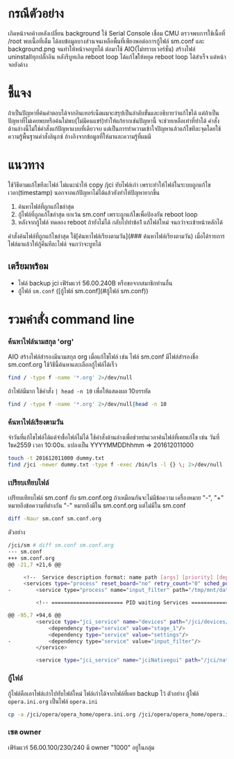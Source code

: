 # กรณีตัวอย่าง
เกิดหน้าจอค้างหลังเปลี่ยน background ใช้ Serial Console เชื่อม CMU ตรวจพบการใช้เนื้อที่ /root พบเนื้อที่เต็ม ได้ลบข้อมูลบางส่วนจนเหลือพื้นที่เพียงพอต่อการกู้ไฟล์ sm.conf และ background.png จนทำให้หน้าจอบูทได้ ต่อมาใช้ AIO(ไม่ทราบเวอร์ชั่น) สร้างไฟล์ uninstallทุกปลั๊กอิน หลังรีบูทเกิด reboot loop ได้แก้ไขให้หยุด reboot loop ได้สำเร็จ แต่หน้าจอยังค้าง

# ชี้แจง
ถ้าเป็นปัญหาที่ค้นคำตอบได้จากอินเทอร์เน็ตผมจะสรุปเป็นลำดับขั้นและอธิบายว่าแก้ไขได้ แต่ถ้าเป็นปัญหาที่ไม่เคยพบหรือค้นไม่พบ(ไม่มีคนแชร์)ทำให้แก้ยากเช่นปัญหานี้ จะช่วยเหลือเท่าที่ทำได้ คำสั่งด้านล่างนี้ไม่ใช่คำสั่งแก้ปัญหาแบบที่เดียวจบ แต่เป็นการทำความเข้าใจปัญหาแล้วแก้ไขทีละจุดโดยใช้ความรู้พื้นฐานคำสั่งลินุกซ์ อ้างอิงจากข้อมูลที่ให้มาและความรู้ที่ผมมี

# แนวทาง
ใช้วิธีตามแก้ไขทีละไฟล์ ไม่แนะนำให้ copy /jci ทับไฟล์เก่า เพราะทำให้ไฟล์ในระบบถูกแก้ไขเวลา(timestamp) นอกจากแก้ปัญหาไม่ได้แล้วยังทำให้ปัญหายากขึ้น

1. ค้นหาไฟล์ที่ถูกแก้ไขล่าสุด
2. กู้ไฟล์ที่ถูกแก้ไขล่าสุด ยกเว้น sm.conf เพราะถูกแก้ไขเพื่อป้องกัน reboot loop
3. หลังจากกู้ไฟล์ ทดลอง reboot ถ้ายังไม่ได้ กลับไปทำข้อ1 แก้ไฟล์ใหม่ จนกว่าจะเข้าหน้าหลักได้

คำสั่งค้นไฟล์ที่ถูกแก้ไขล่าสุด ใช้[ค้นหาไฟล์เรียงตามวัน](### ค้นหาไฟล์เรียงตามวัน) เมื่อได้รายการไฟล์มาแล้วให้กู้คืนทีละไฟล์ จนกว่าจะบูทได้

## เตรียมพร้อม
- ไฟล์ backup jci เฟิร์มแวร์ 56.00.240B หรือขอจากสมาชิกท่านอื่น
- กู้ไฟล์ `sm.conf` ([กู้ไฟล์ sm.conf](#กู้ไฟล์ sm.conf))

# รวมคำสั่ง command line

### ค้นหาไฟล์นามสกุล 'org'
AIO สร้างไฟล์สำรองมีนามสกุล org เมื่อแก้ไขไฟล์ เช่น ไฟล์ sm.conf มีไฟล์สำรองชื่อ sm.conf.org ใช้วิธีนี้ค้นหาและเลือกกู้ไฟล์ได้เร็ว
```bash
find / -type f -name '*.org' 2>/dev/null
```
ถ้าไฟล์มีมาก ใช้คำสั่ง `| head -n 10` เพื่อให้แสดงผล 10บรรทัด
```bash
find / -type f -name '*.org' 2>/dev/null|head -n 10
```
### ค้นหาไฟล์เรียงตามวัน
จำวันที่แก้ไขไฟล์ได้แต่จำชื่อไฟล์ไม่ได้ ใช้คำสั่งด้านล่างเพื่อช่วยย่นเวลาค้นไฟล์ที่เคยแก้ไข
เช่น วันที่ 1ธค2559 เวลา 10:00น. แปลงเป็น YYYYMMDDhhmm => 201612011000

```bash
touch -t 201612011000 dummy.txt
find /jci -newer dummy.txt -type f -exec /bin/ls -l {} \; 2>/dev/null
```

### เปรียบเทียบไฟล์
เปรียบเทียบไฟล์ sm.conf กับ sm.conf.org ถ้าเหมือนกันจะไม่มีข้อความ เครื่องหมาย "-", "+" หมายถึงข้อความที่ต่างกัน "-" หมายถึงมีใน sm.conf.org แต่ไม่มีใน sm.conf

```bash
diff -Naur sm.conf sm.conf.org
```

ตัวอย่าง
```bash
/jci/sm # diff sm.conf sm.conf.org
--- sm.conf
+++ sm.conf.org
@@ -21,7 +21,6 @@

     <!--  Service description format: name path [args] [priority] [depends] [retry] -->
     <services type="process" reset_board="no" retry_count="0" sched_policy="SCHED_OTHER" sched_priority="0" autorun="yes" affinity_mask="0x01" ping_timeout="8000" stop_timeout="3000" save_at_shutdown="no">
-        <service type="process" name="input_filter" path="/tmp/mnt/data_persist/dev/mazda-connector/input_filter" autorun="yes" reset_board="no" retry_count="0" affinity_mask="0x02"/>

         <!-- ======================= PID waiting Services =============================================== -->

@@ -95,7 +94,6 @@
         <service type="jci_service" name="devices" path="/jci/devices/svc-com-jci-cpp-devices.so" autorun="yes" retry_count="0" args="" reset_board="yes" affinity_mask="0x02">
             <dependency type="service" value="stage_1"/>
             <dependency type="service" value="settings"/>
-            <dependency type="service" value="input_filter"/>
         </service>

         <service type="jci_service" name="jciNativegui" path="/jci/nativegui/svcjcinativegui.so" autorun="yes" retry_count="6" args="" reset_board="no" affinity_mask="0x02">
```

### กู้ไฟล์
กู้ไฟล์คือเอาไฟล์เก่าไปทับไฟล์ใหม่ ไฟล์เก่าได้จากไฟล์ที่เคย backup ไว้ ตัวอย่าง กู้ไฟล์ `opera.ini.org` เป็นไฟล์ `opera.ini`
```bash
cp -a /jci/opera/opera_home/opera.ini.org /jci/opera/opera_home/opera.ini
```

### เซต owner
เฟิร์มแวร์ 56.00.100/230/240 มี owner "1000" อยู่ในกลุ่ม
